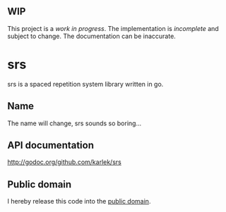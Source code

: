 WIP
---
This project is a *work in progress*. The implementation is *incomplete* and
subject to change. The documentation can be inaccurate.

srs
===
srs is a spaced repetition system library written in go.

Name
----
The name will change, srs sounds so boring...

API documentation
-----------------
http://godoc.org/github.com/karlek/srs

Public domain
-------------
I hereby release this code into the [public domain](https://creativecommons.org/publicdomain/zero/1.0/).
